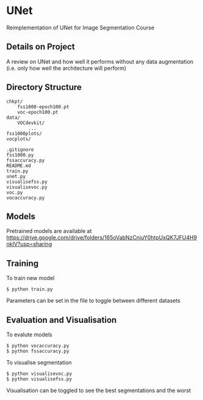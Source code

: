 # UNet
Reimplementation of UNet for Image Segmentation Course

## Details on Project
A review on UNet and how well it performs without any data augmentation (i.e. only how well the architecture will perform)

## Directory Structure
```
chkpt/
    fss1000-epoch100.pt
    voc-epoch100.pt
data/
    VOCdevkit/
        ...
fss1000plots/
vocplots/

.gitignore
fss1000.py
fssaccuracy.py
README.md
train.py
unet.py
visualisefss.py
visualisevoc.py
voc.py
vocaccuracy.py
```

## Models
Pretrained models are available at https://drive.google.com/drive/folders/165oVabNzCnjuY0htpUxQK7JFU4H9nkIV?usp=sharing

## Training
To train new model
```
$ python train.py
```
Parameters can be set in the file to toggle between different datasets

## Evaluation and Visualisation
To evalute models
```
$ python vocaccuracy.py
$ python fssaccuracy.py
```

To visualise segmentation
```
$ python visualisevoc.py
$ python visualisefss.py
```
Visualisation can be toggled to see the best segmentations and the worst